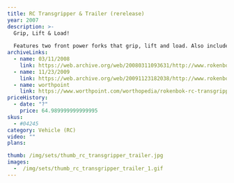 ```yaml
---
title: RC Transgripper & Trailer (rerelease)
year: 2007
description: >-
  Grip, Lift & Load!
  
  Features two front power forks that grip, lift and load. Also included is a Cargo Trailer with two side rails for transporting cargo and hidden ramps that pull out for vehicle transportation. Requires Start Set and three AA batteries.
archiveLinks:
  - name: 03/11/2008
    link: https://web.archive.org/web/20080311093631/http://www.rokenbok.com/RO_Products/RC/RC_04245.asp
  - name: 11/23/2009
    link: https://web.archive.org/web/20091123182038/http://www.rokenbok.com/RO_Products/RC/RC_04245.asp
  - name: worthpoint
    link: https://www.worthpoint.com/worthopedia/rokenbok-rc-transgripper-trailer-add-20676119
priceHistory:
  - date: "?"
    price: 64.989999999999995
skus:
  - #04245
category: Vehicle (RC)
video: ""
plans:

thumb: /img/sets/thumb_rc_transgripper_trailer.jpg
images:
  -  /img/sets/thumb_rc_transgripper_trailer_1.gif
---
```

